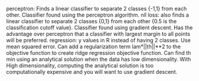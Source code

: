 perceptron: Finds a linear classifier to separate 2 classes {-1,1} from each other. Classifier found using the perceptron algorithm.
nll loss: also finds a linear classifier to separate 2 classes {0,1} from each other {0.5 is the classification cutoff value}. Classifier found using gradient descent. Has the advantage over perceptron that a classifier with largest margin to all points will be preferred.
regression: y values in R instead of having 2 classes. Use mean squared error. Can add a regularization term lam*||th||**2 to the objective function to create ridge regression objective function. Can find th min using an analytical solution when the data has low dimensionality. With High dimensionality, computing the analytical solution is too computationally expensive and you will want to use gradient descent.